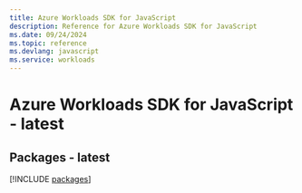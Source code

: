 ```yaml
---
title: Azure Workloads SDK for JavaScript
description: Reference for Azure Workloads SDK for JavaScript
ms.date: 09/24/2024
ms.topic: reference
ms.devlang: javascript
ms.service: workloads
---
```

# Azure Workloads SDK for JavaScript - latest
## Packages - latest
[!INCLUDE [packages](workloads-index.md)]